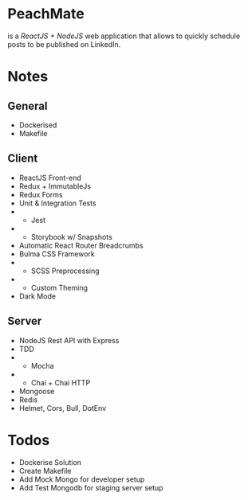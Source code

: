 # PeachMate

is a _ReactJS + NodeJS_ web application that allows to quickly schedule posts to be published on LinkedIn.

# Notes

## General

- Dockerised
- Makefile

## Client

- ReactJS Front-end
- Redux + ImmutableJs
- Redux Forms
- Unit & Integration Tests
- - Jest
- - Storybook w/ Snapshots
- Automatic React Router Breadcrumbs
- Bulma CSS Framework
- - SCSS Preprocessing
- - Custom Theming
- Dark Mode

## Server

- NodeJS Rest API with Express
- TDD
- - Mocha
- - Chai + Chai HTTP
- Mongoose
- Redis
- Helmet, Cors, Bull, DotEnv

# Todos

- Dockerise Solution
- Create Makefile
- Add Mock Mongo for developer setup
- Add Test Mongodb for staging server setup

